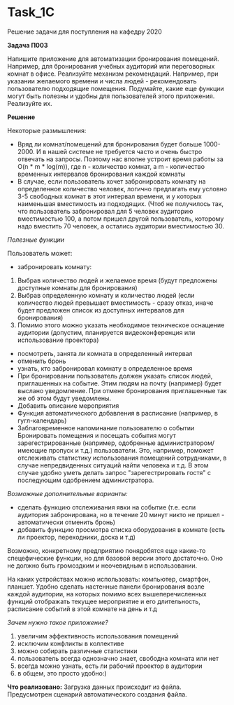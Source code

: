 # Task_1C
Решение задачи для поступления на кафедру 2020

**Задача П003**

Напишите приложение для автоматизации бронирования помещений. Например, для бронирования учебных аудиторий или переговорных комнат в офисе. 
Реализуйте механизм рекомендаций. Например, при указании желаемого времени и числа людей - рекомендовать пользователю подходящие помещения. 
Подумайте, какие еще функции могут быть полезны и удобны для пользователей этого приложения. Реализуйте их.

**Решение**

Некоторые размышления: 
* Вряд ли комнат/помещений для бронирования будет больше 1000-2000. И в нашей системе не требуется часто и очень быстро отвечать на запросы. Поэтому нас вполне устроит время работы за O(n * m * log(m)), где n - количество комнат, а m - количество временных интервалов бронирования каждой комнаты
* В случае, если пользователь хочет забронировать комнату на определенное количество человек, логично предлагать ему условно 3-5 свободных комнат в этот интервал времени, и у которых наименьшая вместимость из подходящих. (Чтоб не получилось так, что пользователь забронировал для 5 человек аудиторию вместимостью 100, а потом пришел другой пользователь, которому надо вместить 70 человек, а остались аудитории вместимостью 30.

*Полезные функции*

Пользователь может:
* забронировать комнату:
1. Выбрав количество людей и желаемое время (будут предложены доступные комнаты для бронирования)
2. Выбрав определенную комнату и количество людей (если количество людей превышает вместимость - сразу отказ, иначе будет предложен список из доступных интервалов для бронирования)
3. Помимо этого можно указать необходимое техническое оснащение аудитории (допустим, планируется видеоконференция или использование проектора)
* посмотреть, занята ли комната в определенный интервал
* отменить бронь
* узнать, кто забронировал комнату в определенное время
* При бронировании пользователь должен указать список людей, приглашенных на событие. Этим людям на почту (например) будет выслано уведомление. При отмене бронирования приглашенные так же об этом будут уведомлены.
* Добавить описание мероприятия
* Функция автоматического добавления в расписание (например, в гугл-календарь)
* Заблаговременное напоминание пользователю о событии
Бронировать помещения и посещать события могут зарегестрированные (например, одобренные администратором/имеющие пропуск и т.д.) пользователи. Это, например, поможет отслеживать статистику использования помещений сотрудниками, в случае непредвиденных ситуаций найти человека и т.д. В этом случае удобно уметь делать запрос "зарегестрировать гостя" с последующим одобрением администратора. 

*Возможные дополнительные варианты:*

* сделать функцию отслеживания явки на событие (т.е. если аудитория забронирована, но в течение 20 минут никто не пришел - автоматически отменить бронь)
* добавить функцию просмотра списка оборудования в комнате (есть ли проектор, переходники, доска и т.д)

Возможно, конкретному предприятию понядобятся еще какие-то спецефические функции, но для базовой версии этого достаточно. Оно не должно быть громоздким и неочевидным в использовании. 

На каких устройствах можно использовать: компьютер, смартфон, планшет. Удобно сделать настенные панели бронирования возле каждой аудитории, на которых помимо всех вышеперечисленных функций отображать текущее мероприятие и его длительность, расписание событий в этой комнате на день и т.д

*Зачем нужно такое приложение?*

1) увеличим эффективность использования помещений
2) исключим конфликты в коллективе
3) можно собирать различные статистики
4) пользователь всегда однозначно знает, свободна комната или нет
5) всегда можно узнать, есть ли рабочий проектор в аудитории
6) в общем, это просто удобно:)

**Что реализовано:**
Загрузка данных происходит из файла. Предусмотрен сценарий автоматического создания файла. 
